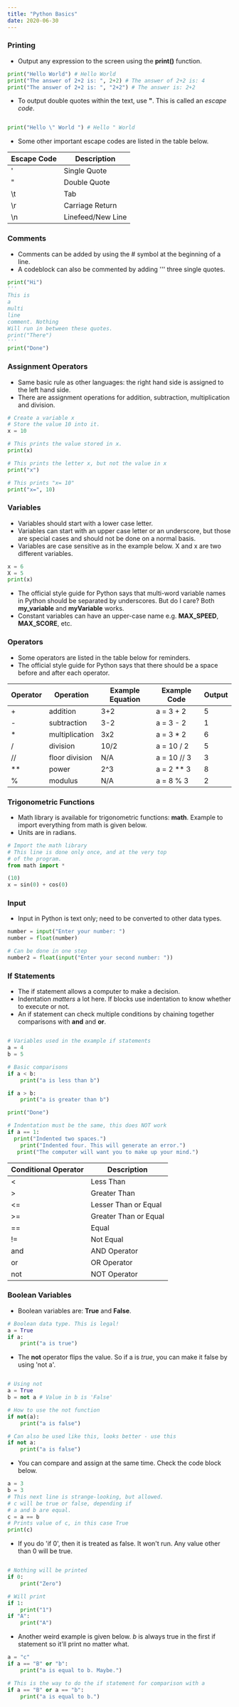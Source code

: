 ```yaml
---
title: "Python Basics"
date: 2020-06-30
---
```


### Printing

- Output any expression to the screen using the **print()** function.

```python
print("Hello World") # Hello World
print("The answer of 2+2 is: ", 2+2) # The answer of 2+2 is: 4
print("The answer of 2+2 is: ", "2+2") # The answer is: 2+2
```

- To output double quotes within the text, use **\"**. This is called an *escape code*.

```python

print("Hello \" World ") # Hello " World

```

- Some other important escape codes are listed in the table below.

| Escape Code | Description |
|------- | ---------|
| \' | Single Quote |
| \" | Double Quote |
| \t | Tab |
| \r | Carriage Return |
| \n | Linefeed/New Line |

### Comments

- Comments can be added by using the # symbol at the beginning of a line.
- A codeblock can also be commented by adding ''' three single quotes.

```python
print("Hi")
'''
This is
a
multi
line
comment. Nothing
Will run in between these quotes.
print("There")
'''
print("Done")
```

### Assignment Operators

- Same basic rule as other languages: the right hand side is assigned to the left hand side.
- There are assignment operations for addition, subtraction, multiplication and division.

```python
# Create a variable x
# Store the value 10 into it.
x = 10

# This prints the value stored in x.
print(x)

# This prints the letter x, but not the value in x
print("x")

# This prints "x= 10"
print("x=", 10)
```

### Variables

- Variables should start with a lower case letter.
- Variables can start with an upper case letter or an underscore, but those are special cases and should not be done on a normal basis.
- Variables are case sensitive as in the example below. X and x are two different variables.

```python
x = 6
X = 5
print(x)
```

- The official style guide for Python says that multi-word variable names in Python should be separated by underscores. But do I care? Both **my_variable** and **myVariable** works.
- Constant variables can have an upper-case name e.g. **MAX_SPEED**, **MAX_SCORE**, etc.

### Operators

- Some operators are listed in the table below for reminders.
- The official style guide for Python says that there should be a space before and after each operator.

| Operator | Operation | Example Equation | Example Code | Output |
|------- | ---------| ---------| ---------| ---------|
| + | addition | 3+2 | a = 3 + 2 | 5 |
| - | subtraction	| 3-2 |	a = 3 - 2 | 1 |
| * | multiplication	| 3x2 | 	a = 3 * 2 | 6 |
| / | division | 10/2 |	a = 10 / 2 | 5 |
| // | floor division	| N/A |	a = 10 // 3 | 3 |
| ** | power	| 2^3 | 	a = 2 ** 3 | 8 |
| % | modulus | 	N/A |	a = 8 % 3 | 2 |

### Trigonometric Functions

- Math library is available for trigonometric functions: **math**. Example to import everything from math is given below.
- Units are in radians.

```python
# Import the math library
# This line is done only once, and at the very top
# of the program.
from math import *

(10)
x = sin(0) + cos(0)
```
### Input

- Input in Python is text only; need to be converted to other data types.

```python
number = input("Enter your number: ")
number = float(number)

# Can be done in one step
number2 = float(input("Enter your second number: "))
```

### If Statements

- The if statement allows a computer to make a decision.
- Indentation *matters* a lot here. If blocks use indentation to know whether to execute or not.
- An if statement can check multiple conditions by chaining together comparisons with **and** and **or**.

```python

# Variables used in the example if statements
a = 4
b = 5

# Basic comparisons
if a < b:
    print("a is less than b")

if a > b:
    print("a is greater than b")

print("Done")

# Indentation must be the same, this does NOT work
if a == 1:
  print("Indented two spaces.")
    print("Indented four. This will generate an error.")
   print("The computer will want you to make up your mind.")
```

| Conditional Operator | Description |
|------- | ---------|
| < | Less Than |
| > | Greater Than |
| <= | Lesser Than or Equal |
| >= | Greater Than or Equal |
| == | Equal |
| != | Not Equal |
| and | AND Operator |
| or | OR Operator |
| not | NOT Operator |



### Boolean Variables

- Boolean variables are: **True** and **False**.

```python
# Boolean data type. This is legal!
a = True
if a:
    print("a is true")
```

- The **not** operator flips the value. So if a is *true*, you can make it false by using 'not a'.

```python

# Using not
a = True
b = not a # Value in b is 'False'

# How to use the not function
if not(a):
    print("a is false")

# Can also be used like this, looks better - use this
if not a:
    print("a is false")    
```

- You can compare and assign at the same time. Check the code block below.

```python
a = 3
b = 3
# This next line is strange-looking, but allowed.
# c will be true or false, depending if
# a and b are equal.
c = a == b
# Prints value of c, in this case True
print(c)
```

- If you do 'if 0', then it is treated as false. It won't run. Any value other than 0 will be true.

```python

# Nothing will be printed
if 0:
    print("Zero")

# Will print
if 1:
    print("1")
if "A":
    print("A")
```

- Another weird example is given below. *b* is always true in the first if statement so it'll print no matter what.

```python
a = "c"
if a == "B" or "b":
    print("a is equal to b. Maybe.")

# This is the way to do the if statement for comparison with a
if a == "B" or a == "b":
    print("a is equal to b.")
```    

